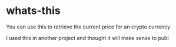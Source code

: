 # whats-this

You can use this to retrieve the current price for an crypto currency

I used this in another project and thought it will make sense 
to publ